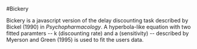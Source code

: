 #Bickery

Bickery is a javascript version of the delay discounting task described by Bickel (1990) in *Psychopharmacology*. A hyperbola-like equation with two fitted paramters -- k (discounting rate) and a (sensitivity) -- described by Myerson and Green (1995) is used to fit the users data.